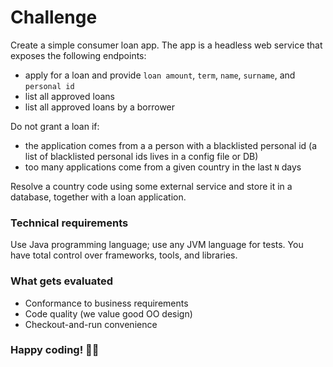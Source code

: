 # Challenge

Create a simple consumer loan app. The app is a headless web service that exposes the following endpoints:

- apply for a loan and provide `loan amount`, `term`, `name`, `surname`, and `personal id`
- list all approved loans
- list all approved loans by a borrower
  
Do not grant a loan if:
- the application comes from a a person with a blacklisted personal id (a list of blacklisted personal ids lives in a config file or DB)
- too many applications come from a given country in the last `N` days

Resolve a country code using some external service and store it in a database, together with a loan application.

### Technical requirements

Use Java programming language; use any JVM language for tests. You have total control over frameworks, tools, and libraries.

### What gets evaluated
- Conformance to business requirements
- Code quality (we value good OO design)
- Checkout-and-run convenience

### Happy coding! 👨‍💻
